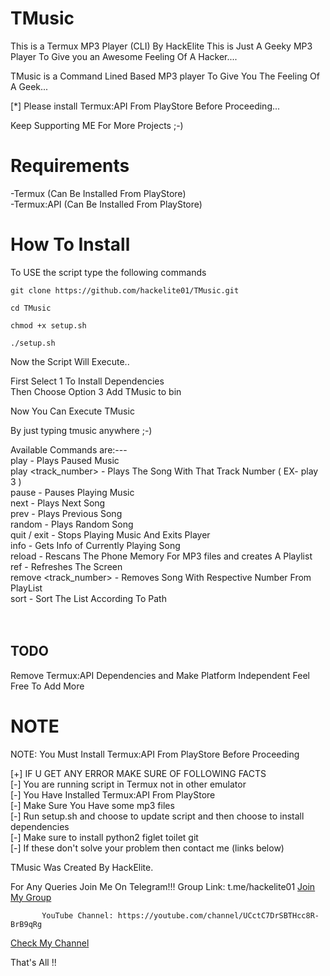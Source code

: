 # TMusic


This is a Termux MP3 Player (CLI) By  HackElite
This is Just A Geeky MP3 Player To Give you an Awesome Feeling Of A Hacker....

TMusic is a Command Lined Based MP3 player To Give You The Feeling Of A Geek...

[*] Please install Termux:API From PlayStore Before Proceeding...

Keep Supporting ME For More Projects ;-)

# Requirements

-Termux (Can Be Installed From PlayStore)<br>
-Termux:API (Can Be Installed From PlayStore)

# How To Install

To USE the script type the following commands

```git clone https://github.com/hackelite01/TMusic.git```

```cd TMusic```

```chmod +x setup.sh```

```./setup.sh```

Now the Script Will Execute..

First Select 1 To Install Dependencies<br> 
Then Choose Option 3 Add TMusic to bin

Now You Can Execute TMusic

By just typing tmusic anywhere ;-)

Available Commands are:---
<br>
                        play                  - Plays Paused Music<br>
                        play <track_number>   - Plays The Song With That Track Number ( EX- play 3 )<br>
                        pause                 - Pauses Playing Music<br>
                        next                  - Plays Next Song<br>
                        prev                  - Plays Previous Song<br>
                        random                - Plays Random Song<br>
                        quit / exit           - Stops Playing Music And Exits Player<br>
                        info                  - Gets Info of Currently Playing Song<br>
                        reload                - Rescans The Phone Memory For MP3 files and creates A Playlist<br>
                        ref                   - Refreshes The Screen<br>
                        remove <track_number> - Removes Song With Respective Number From PlayList<br>
                        sort                  - Sort The List According To Path<br>
<br><br>

## TODO
Remove Termux:API Dependencies and Make Platform Independent
Feel Free To Add More


# NOTE
 NOTE: You Must Install Termux:API From PlayStore Before Proceeding 

[+] IF U GET ANY ERROR MAKE SURE OF FOLLOWING FACTS<br>
    [-] You are running script in Termux not in other emulator<br>
    [-] You Have Installed Termux:API From PlayStore<br>
    [-] Make Sure You Have some mp3 files<br>
    [-] Run setup.sh and choose to update script and then choose to install dependencies<br>
    [-] Make sure to install python2 figlet toilet git<br>
    [-] If these don't solve your problem then contact me (links below)<br>



 TMusic Was Created By HackElite.
 
 For Any Queries Join Me On Telegram!!!
    Group Link: t.me/hackelite01
<a href="http://t.me/hackelite01">Join My Group</a>

           YouTube Channel: https://youtube.com/channel/UCctC7DrSBTHcc8R-BrB9qRg
  <a href="https://youtube.com/channel/UCctC7DrSBTHcc8R-BrB9qRg">Check My Channel</a>
  

 That's All !!


